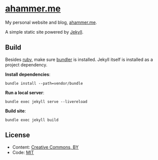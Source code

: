 # [ahammer.me](http://ahammer.me)

My personal website and blog, [ahammer.me](http://ahammer.me).

A simple static site powered by [Jekyll](https://jekyllrb.com).

## Build

Besides [ruby](https://www.ruby-lang.org), make sure [bundler](https://bundler.io) is installed. Jekyll itself is installed as a project dependency.

**Install dependencies**:

    bundle install --path=vendor/bundle

**Run a local server**:

    bundle exec jekyll serve --livereload

**Build site**:

    bundle exec jekyll build

## License

- Content: [Creative Commons, BY](http://creativecommons.org/licenses/by/4.0/)
- Code: [MIT](http://opensource.org/licenses/mit-license.php)
